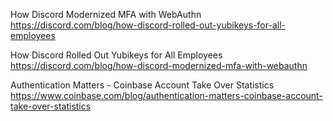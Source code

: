 How Discord Modernized MFA with WebAuthn \
https://discord.com/blog/how-discord-rolled-out-yubikeys-for-all-employees

How Discord Rolled Out Yubikeys for All Employees \
https://discord.com/blog/how-discord-modernized-mfa-with-webauthn

Authentication Matters - Coinbase Account Take Over Statistics \
https://www.coinbase.com/blog/authentication-matters-coinbase-account-take-over-statistics

